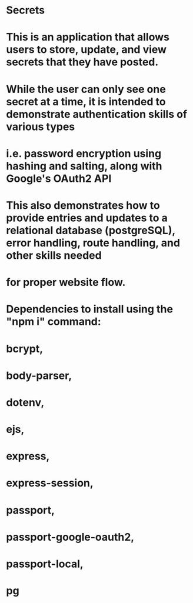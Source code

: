 # Secrets

# This is an application that allows users to store, update, and view secrets that they have posted. 
# While the user can only see one secret at a time, it is intended to demonstrate authentication skills of various types
# i.e. password encryption using hashing and salting, along with Google's OAuth2 API

# This also demonstrates how to provide entries and updates to a relational database (postgreSQL), error handling, route handling, and other skills needed
# for proper website flow. 

# Dependencies to install using the "npm i" command:
#
# bcrypt, 
# body-parser, 
# dotenv, 
# ejs, 
# express, 
# express-session, 
# passport, 
# passport-google-oauth2, 
# passport-local, 
# pg